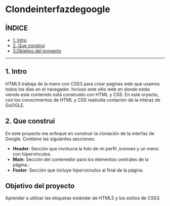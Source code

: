 # Clondeinterfazdegoogle

## ÍNDICE 


* [1. Intro](https://github.com/ivannadomz/Clondeinterfazdegoogle/edit/main/README.md#1-intro)
* [2. Que construí](https://github.com/ivannadomz/Clondeinterfazdegoogle/edit/main/README.md#2-que-constru%C3%AD)
* [3.Objetivo del proyecto](https://github.com/ivannadomz/Clondeinterfazdegoogle/edit/main/README.md#objetivo-del-proyecto)

****
## 1. Intro 
HTML5 trabaja de la mano con CSS3 para crear paginas web que usamos todos los dias en el navegador.
Incluso este sitio web en donde estás viendo este contenido está construido con HTML y CSS. 
En este oryecto, con los conocimientos de HTML y CSS realicéla conlación de la interaz de GoOGLE. 

## 2. Que construí 

En este proyecto me enfoqué en construir la clonación de la interfaz de Google. Contiene las siguientes secciones: 

* **Header**: Sección que involucra la foto de mi perfil ,íconoes y un menú con hipervínculos. 
* **Main**: Sección del contenedor para los elementos centrales de la página.: 
* **Footer**: Sección que incluye hipervícnulos al final de la página. 

## Objetivo del proyecto 
Aprender a utilizar las etiquetas estándar de HTML5 y los estilos de CSS3.
